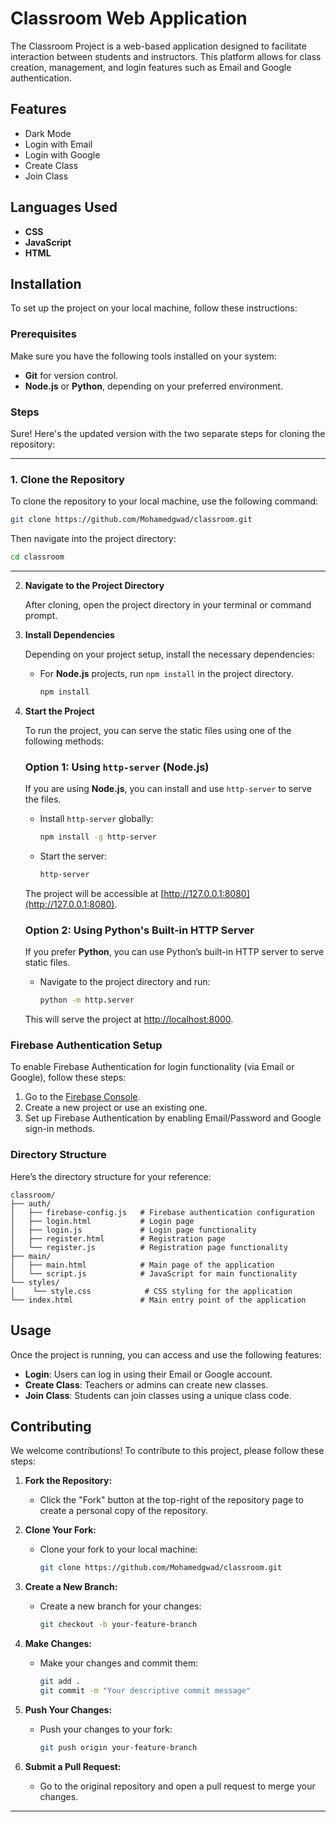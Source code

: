 # Classroom Web Application

The Classroom Project is a web-based application designed to facilitate interaction between students and instructors. This platform allows for class creation, management, and login features such as Email and Google authentication.

## Features

- Dark Mode
- Login with Email
- Login with Google
- Create Class
- Join Class

## Languages Used

- **CSS**
- **JavaScript**
- **HTML**

## Installation

To set up the project on your local machine, follow these instructions:

### Prerequisites

Make sure you have the following tools installed on your system:

- **Git** for version control.
- **Node.js** or **Python**, depending on your preferred environment.

### Steps

Sure! Here's the updated version with the two separate steps for cloning the repository:

---

### 1. **Clone the Repository**

To clone the repository to your local machine, use the following command:

```bash
git clone https://github.com/Mohamedgwad/classroom.git
```

Then navigate into the project directory:

```bash
cd classroom
```

---

2. **Navigate to the Project Directory**

   After cloning, open the project directory in your terminal or command prompt.

3. **Install Dependencies**

   Depending on your project setup, install the necessary dependencies:

   - For **Node.js** projects, run `npm install` in the project directory.
   
     ```bash
     npm install
     ```

4. **Start the Project**

   To run the project, you can serve the static files using one of the following methods:

   ### Option 1: Using `http-server` (Node.js)

   If you are using **Node.js**, you can install and use `http-server` to serve the files.

   - Install `http-server` globally:
     ```bash
     npm install -g http-server
     ```

   - Start the server:
     ```bash
     http-server
     ```

   The project will be accessible at [http://127.0.0.1:8080](http://127.0.0.1:8080).

   ### Option 2: Using Python's Built-in HTTP Server

   If you prefer **Python**, you can use Python’s built-in HTTP server to serve static files.

   - Navigate to the project directory and run:
     ```bash
     python -m http.server
     ```

   This will serve the project at [http://localhost:8000](http://localhost:8000).

### Firebase Authentication Setup

To enable Firebase Authentication for login functionality (via Email or Google), follow these steps:

1. Go to the [Firebase Console](https://console.firebase.google.com/).
2. Create a new project or use an existing one.
3. Set up Firebase Authentication by enabling Email/Password and Google sign-in methods.

### Directory Structure

Here’s the directory structure for your reference:

```
classroom/
├── auth/
│   ├── firebase-config.js   # Firebase authentication configuration
│   ├── login.html           # Login page
│   ├── login.js             # Login page functionality
│   ├── register.html        # Registration page
│   └── register.js          # Registration page functionality
├── main/
│   ├── main.html            # Main page of the application
│   └── script.js            # JavaScript for main functionality
└── styles/
│    └── style.css            # CSS styling for the application
└── index.html               # Main entry point of the application
```

## Usage

Once the project is running, you can access and use the following features:

- **Login**: Users can log in using their Email or Google account.
- **Create Class**: Teachers or admins can create new classes.
- **Join Class**: Students can join classes using a unique class code.

## Contributing

We welcome contributions! To contribute to this project, please follow these steps:

1. **Fork the Repository:**
   - Click the "Fork" button at the top-right of the repository page to create a personal copy of the repository.

2. **Clone Your Fork:**
   - Clone your fork to your local machine:

     ```bash
     git clone https://github.com/Mohamedgwad/classroom.git
     ```

3. **Create a New Branch:**
   - Create a new branch for your changes:

     ```bash
     git checkout -b your-feature-branch
     ```

4. **Make Changes:**
   - Make your changes and commit them:

     ```bash
     git add .
     git commit -m "Your descriptive commit message"
     ```

5. **Push Your Changes:**
   - Push your changes to your fork:

     ```bash
     git push origin your-feature-branch
     ```

6. **Submit a Pull Request:**
   - Go to the original repository and open a pull request to merge your changes.

---
